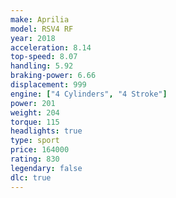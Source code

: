 ```yaml
---
make: Aprilia
model: RSV4 RF
year: 2018
acceleration: 8.14
top-speed: 8.07
handling: 5.92
braking-power: 6.66
displacement: 999
engine: ["4 Cylinders", "4 Stroke"]
power: 201
weight: 204
torque: 115
headlights: true
type: sport
price: 164000
rating: 830
legendary: false
dlc: true
---
```

